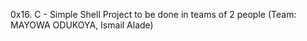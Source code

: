 0x16. C - Simple Shell Project to be done in teams of 2 people (Team: MAYOWA ODUKOYA, Ismail Alade)
